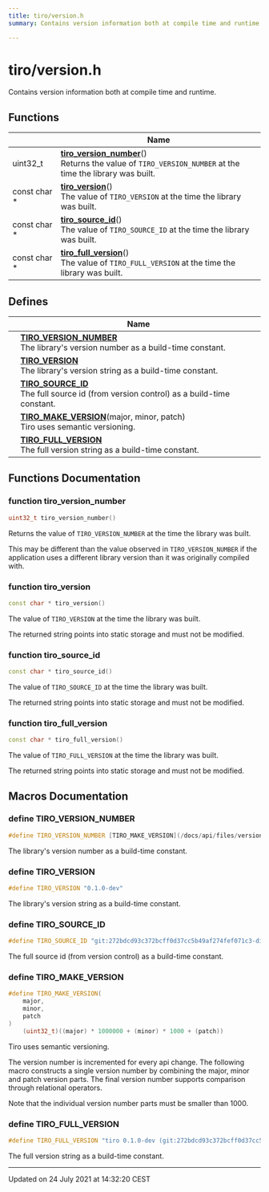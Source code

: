 ```yaml
---
title: tiro/version.h
summary: Contains version information both at compile time and runtime. 

---
```


# tiro/version.h

Contains version information both at compile time and runtime. 

## Functions

|                | Name           |
| -------------- | -------------- |
| uint32_t | **[tiro_version_number](/docs/api/files/version_8h#function-tiro_version_number)**()<br>Returns the value of `TIRO_VERSION_NUMBER` at the time the library was built.  |
| const char * | **[tiro_version](/docs/api/files/version_8h#function-tiro_version)**()<br>The value of `TIRO_VERSION` at the time the library was built.  |
| const char * | **[tiro_source_id](/docs/api/files/version_8h#function-tiro_source_id)**()<br>The value of `TIRO_SOURCE_ID` at the time the library was built.  |
| const char * | **[tiro_full_version](/docs/api/files/version_8h#function-tiro_full_version)**()<br>The value of `TIRO_FULL_VERSION` at the time the library was built.  |

## Defines

|                | Name           |
| -------------- | -------------- |
|  | **[TIRO_VERSION_NUMBER](/docs/api/files/version_8h#define-tiro_version_number)** <br>The library's version number as a build-time constant.  |
|  | **[TIRO_VERSION](/docs/api/files/version_8h#define-tiro_version)** <br>The library's version string as a build-time constant.  |
|  | **[TIRO_SOURCE_ID](/docs/api/files/version_8h#define-tiro_source_id)** <br>The full source id (from version control) as a build-time constant.  |
|  | **[TIRO_MAKE_VERSION](/docs/api/files/version_8h#define-tiro_make_version)**(major, minor, patch) <br>Tiro uses semantic versioning.  |
|  | **[TIRO_FULL_VERSION](/docs/api/files/version_8h#define-tiro_full_version)** <br>The full version string as a build-time constant.  |


## Functions Documentation

### function tiro_version_number

```cpp
uint32_t tiro_version_number()
```

Returns the value of `TIRO_VERSION_NUMBER` at the time the library was built. 

This may be different than the value observed in `TIRO_VERSION_NUMBER` if the application uses a different library version than it was originally compiled with. 


### function tiro_version

```cpp
const char * tiro_version()
```

The value of `TIRO_VERSION` at the time the library was built. 

The returned string points into static storage and must not be modified. 


### function tiro_source_id

```cpp
const char * tiro_source_id()
```

The value of `TIRO_SOURCE_ID` at the time the library was built. 

The returned string points into static storage and must not be modified. 


### function tiro_full_version

```cpp
const char * tiro_full_version()
```

The value of `TIRO_FULL_VERSION` at the time the library was built. 

The returned string points into static storage and must not be modified. 




## Macros Documentation

### define TIRO_VERSION_NUMBER

```cpp
#define TIRO_VERSION_NUMBER [TIRO_MAKE_VERSION](/docs/api/files/version_8h#define-tiro_make_version)(0, 1, 0)
```

The library's version number as a build-time constant. 

### define TIRO_VERSION

```cpp
#define TIRO_VERSION "0.1.0-dev"
```

The library's version string as a build-time constant. 

### define TIRO_SOURCE_ID

```cpp
#define TIRO_SOURCE_ID "git:272bdcd93c372bcff0d37cc5b49af274fef071c3-dirty"
```

The full source id (from version control) as a build-time constant. 

### define TIRO_MAKE_VERSION

```cpp
#define TIRO_MAKE_VERSION(
    major,
    minor,
    patch
)
    (uint32_t)((major) * 1000000 + (minor) * 1000 + (patch))
```

Tiro uses semantic versioning. 

The version number is incremented for every api change. The following macro constructs a single version number by combining the major, minor and patch version parts. The final version number supports comparison through relational operators.

Note that the individual version number parts must be smaller than 1000. 


### define TIRO_FULL_VERSION

```cpp
#define TIRO_FULL_VERSION "tiro 0.1.0-dev (git:272bdcd93c372bcff0d37cc5b49af274fef071c3-dirty)"
```

The full version string as a build-time constant. 



-------------------------------

Updated on 24 July 2021 at 14:32:20 CEST
